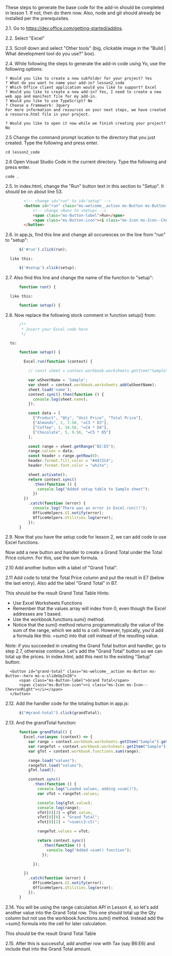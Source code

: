 These steps to generate the base code for the add-in should be completed in lesson 1. If not, then do them now.
Also, node and git should already be installed per the prerequisites. 

2.1. Go to <https://dev.office.com/getting-started/addins>.

2.2. Select "Excel"

2.3. Scroll down and select "Other tools" (big, clickable image in the "Build | What development tool do you use?" box).

2.4. While following the steps to generate the add-in code using Yo, use the following options:

```
? Would you like to create a new subfolder for your project? Yes                                                
? What do you want to name your add-in? lesson2_code                                                            
? Which Office client application would you like to support? Excel                                              
? Would you like to create a new add-in? Yes, I need to create a new web app and manifest file for my add-in.   
? Would you like to use TypeScript? No                                                                          
? Choose a framework: Jquery                                                                                    
For more information and resources on your next steps, we have created a resource.html file in your project.    

? Would you like to open it now while we finish creating your project? No                                       
```
2.5 Change the command prompt location to the directory that you just created. Type the following and press enter.

```
cd lesson2_code
```

2.6 Open Visual Studio Code in the current directory. Type the following and press enter.

```
code .
```

2.5. In index.html, change the "Run" button text in this section to "Setup". It
should be on about line 53.

```html
        <!-- change id="run" to id="setup" -->
        <button id="run" class="ms-welcome__action ms-Button ms-Button--hero ms-u-slideUpIn20">
            <!-- change >Run< to >Setup< -->
            <span class="ms-Button-label">Run</span>
            <span class="ms-Button-icon"><i class="ms-Icon ms-Icon--ChevronRight"></i></span>
        </button>
```

2.6. In app.js, find this line and change all occurences on the line from "run" to "setup":

```javascript
      $('#run').click(run);
```

      like this: 

```javascript
      $('#setup').click(setup);
```

2.7. Also find this line and change the name of the function to "setup":

```javascript
      function run() {
```        

      like this: 

```javascript
      function setup() {
```

2.8. Now replace the following stock comment in function setup() from: 

```javascript
      /**
       * Insert your Excel code here
       */
```

      to: 

```javascript
      function setup() {

        Excel.run(function (context) {

          // const sheet = context.workbook.worksheets.getItem("Sample");

          var wSheetName = 'Sample';
          var sheet = context.workbook.worksheets.add(wSheetName);
          sheet.load('name');
          context.sync().then(function () {
            console.log(sheet.name);
          });

          const data = [
            ["Product", "Qty", "Unit Price", "Total Price"],
            ["Almonds", 2, 7.50, "=C3 * D3"],
            ["Coffee", 1, 34.50, "=C4 * D4"],
            ["Chocolate", 5, 9.56, "=C5 * D5"]
          ];

          const range = sheet.getRange("B2:E5");
          range.values = data;
          const header = range.getRow(0);
          header.format.fill.color = "#4472C4";
          header.format.font.color = "white";

          sheet.activate();
          return context.sync()
            .then(function () {
              console.log("Added setup table to Sample sheet");
            })
        })
          .catch(function (error) {
            console.log("There was an error in Excel.run()!");
            OfficeHelpers.UI.notify(error);
            OfficeHelpers.Utilities.log(error);
          });
      }
```

2.9. Now that you have the setup code for lesson 2, we can add code to use Excel
functions. 

Now add a new button and handler to create a Grand Total under the Total Price column. For this, use the sum formula.

2.10 Add another button with a label of "Grand Total".

2.11 Add code to total the Total Price column and put the result in E7 (below the last entry). Also add the label "Grand Total" in B7.

This should be the result Grand Total Table
Hints:

- Use Excel Worksheets Functions
- Remember that the values array will index from 0, even though the Excel addresses are 1 based.
- Use the workbook.functions.sum() method.
- Notice that the sum() method returns programmatically the value of the sum of the range, which we add to a cell. However, typically, you'd add a formula like this: =sum(<range>) into that cell instead of the resulting value.

Note: if you succeeded in creating the Grand Total button and handler, go to step 2.7, otherwise continue.
Let's add the "Grand Total" button so we can total up the prices. In
index.html, add this next to the existing "Setup" button:
        
      <button id="grand-total" class="ms-welcome__action ms-Button ms-Button--hero ms-u-slideUpIn20">
          <span class="ms-Button-label">Grand Total</span>
          <span class="ms-Button-icon"><i class="ms-Icon ms-Icon--ChevronRight"></i></span>
      </button>

2.12. Add the handler code for the totaling button in app.js:

```javascript
      $("#grand-total").click(grandTotal);
```

2.13. And the grandTotal function:

```javascript
      function grandTotal() {
        Excel.run(async (context) => {
          var range = context.workbook.worksheets.getItem("Sample").getRange("E3:E5");
          var rangeTot = context.workbook.worksheets.getItem("Sample").getRange("B7:E8");
          var gTot = context.workbook.functions.sum(range);

          range.load("values");
          rangeTot.load("values");
          gTot.load();

          context.sync()
            .then(function () {
              console.log("Loaded values, adding =sum()");
              var vTot = rangeTot.values;

              console.log(gTot.value);
              console.log(range);
              vTot[0][3] = gTot.value;
              vTot[0][0] = "Grand Total";
              vTot[0][1] = "=sum(c3:c5)";

              rangeTot.values = vTot;

              return context.sync()
                .then(function () {
                  console.log("Added =sum() function");
                });

            });

        })
          .catch(function (error) {
            OfficeHelpers.UI.notify(error);
            OfficeHelpers.Utilities.log(error);
          });
      }
```

2.14. You will be using the range calculation API in Lesson 4, so let's add another value into the Grand Total row. This one should total up the Qty column but not use the workbook.functions.sum() method. Instead add the =sum() formula into the cell for later calculation.

This should be the result Grand Total Table

2.15. After this is successful, add another row with Tax (say B6:E6) and include that into the Grand Total amount.      

